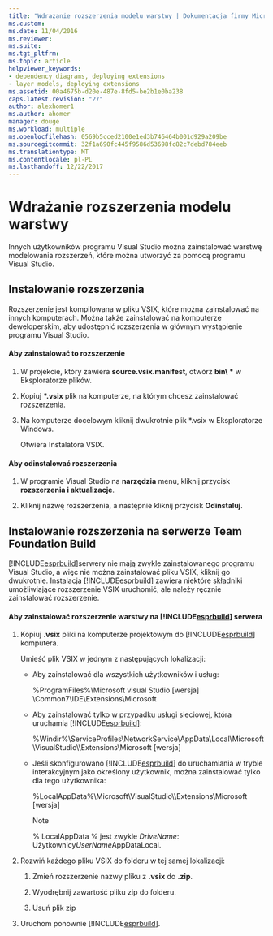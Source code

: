 ```yaml
---
title: "Wdrażanie rozszerzenia modelu warstwy | Dokumentacja firmy Microsoft"
ms.custom: 
ms.date: 11/04/2016
ms.reviewer: 
ms.suite: 
ms.tgt_pltfrm: 
ms.topic: article
helpviewer_keywords:
- dependency diagrams, deploying extensions
- layer models, deploying extensions
ms.assetid: 00a4675b-d20e-487e-8fd5-be2b1e0ba238
caps.latest.revision: "27"
author: alexhomer1
ms.author: ahomer
manager: douge
ms.workload: multiple
ms.openlocfilehash: 0569b5cced2100e1ed3b746464b001d929a209be
ms.sourcegitcommit: 32f1a690fc445f9586d53698fc82c7debd784eeb
ms.translationtype: MT
ms.contentlocale: pl-PL
ms.lasthandoff: 12/22/2017
---
```

# <a name="deploy-a-layer-model-extension"></a>Wdrażanie rozszerzenia modelu warstwy
Innych użytkowników programu Visual Studio można zainstalować warstwę modelowania rozszerzeń, które można utworzyć za pomocą programu Visual Studio.  
  
## <a name="installing-your-extension"></a>Instalowanie rozszerzenia  
 Rozszerzenie jest kompilowana w pliku VSIX, które można zainstalować na innych komputerach. Można także zainstalować na komputerze deweloperskim, aby udostępnić rozszerzenia w głównym wystąpienie programu Visual Studio.  
  
#### <a name="to-install-the-extension"></a>Aby zainstalować to rozszerzenie  
  
1.  W projekcie, który zawiera **source.vsix.manifest**, otwórz **bin\\ \***  w Eksploratorze plików.  
  
2.  Kopiuj  **\*.vsix** plik na komputerze, na którym chcesz zainstalować rozszerzenia.  
  
3.  Na komputerze docelowym kliknij dwukrotnie plik *.vsix w Eksploratorze Windows.  
  
     Otwiera Instalatora VSIX.  
  
#### <a name="to-uninstall-the-extension"></a>Aby odinstalować rozszerzenia  
  
1.  W programie Visual Studio na **narzędzia** menu, kliknij przycisk **rozszerzenia i aktualizacje**.  
  
2.  Kliknij nazwę rozszerzenia, a następnie kliknij przycisk **Odinstaluj**.  
  
## <a name="installing-an-extension-on-a-team-foundation-build-server"></a>Instalowanie rozszerzenia na serwerze Team Foundation Build  
 [!INCLUDE[esprbuild](../misc/includes/esprbuild_md.md)]serwery nie mają zwykle zainstalowanego programu Visual Studio, a więc nie można zainstalować pliku VSIX, kliknij go dwukrotnie. Instalacja [!INCLUDE[esprbuild](../misc/includes/esprbuild_md.md)] zawiera niektóre składniki umożliwiające rozszerzenie VSIX uruchomić, ale należy ręcznie zainstalować rozszerzenie.  
  
#### <a name="to-install-your-layer-extension-on-a-includeesprbuildmiscincludesesprbuildmdmd-server"></a>Aby zainstalować rozszerzenie warstwy na [!INCLUDE[esprbuild](../misc/includes/esprbuild_md.md)] serwera  
  
1.  Kopiuj **.vsix** pliki na komputerze projektowym do [!INCLUDE[esprbuild](../misc/includes/esprbuild_md.md)] komputera.  
  
     Umieść plik VSIX w jednym z następujących lokalizacji:  
  
    -   Aby zainstalować dla wszystkich użytkowników i usług:  
  
         %ProgramFiles%\Microsoft visual Studio [wersja] \Common7\IDE\Extensions\Microsoft  
  
    -   Aby zainstalować tylko w przypadku usługi sieciowej, która uruchamia [!INCLUDE[esprbuild](../misc/includes/esprbuild_md.md)]:  
  
         %Windir%\ServiceProfiles\NetworkService\AppData\Local\Microsoft\VisualStudio\\\Extensions\Microsoft [wersja]  
  
    -   Jeśli skonfigurowano [!INCLUDE[esprbuild](../misc/includes/esprbuild_md.md)] do uruchamiania w trybie interakcyjnym jako określony użytkownik, można zainstalować tylko dla tego użytkownika:  
  
         %LocalAppData%\Microsoft\VisualStudio\\\Extensions\Microsoft [wersja]  
  
        > [!NOTE]
        >  % LocalAppData % jest zwykle *DriveName*: Użytkownicy*UserName*AppDataLocal.  
  
2.  Rozwiń każdego pliku VSIX do folderu w tej samej lokalizacji:  
  
    1.  Zmień rozszerzenie nazwy pliku z **.vsix** do **.zip**.  
  
    2.  Wyodrębnij zawartość pliku zip do folderu.  
  
    3.  Usuń plik zip  
  
3.  Uruchom ponownie [!INCLUDE[esprbuild](../misc/includes/esprbuild_md.md)].
